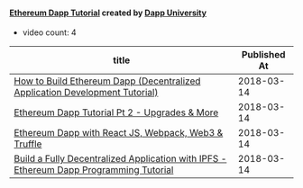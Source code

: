 

#### [Ethereum Dapp Tutorial](https://www.youtube.com/playlist?list=PLS5SEs8ZftgXXPYBH6rDk4TKnDOvinwJr) created by [Dapp University](https://www.youtube.com/channel/UCY0xL8V6NzzFcwzHCgB8orQ)

* video count: 4 

| title                                                                                                                                 | Published At |
| ------------------------------------------------------------------------------------------------------------------------------------- | ------------ |
| [How to Build Ethereum Dapp (Decentralized Application Development Tutorial)](https://www.youtube.com/watch?v=3681ZYbDSSk)            | 2018-03-14   |
| [Ethereum Dapp Tutorial Pt 2 - Upgrades & More](https://www.youtube.com/watch?v=T76VCUvJv-o)                                          | 2018-03-14   |
| [Ethereum Dapp with React JS, Webpack, Web3 & Truffle](https://www.youtube.com/watch?v=qlJ3cs7o2DE)                                   | 2018-03-14   |
| [Build a Fully Decentralized Application with IPFS - Ethereum Dapp Programming Tutorial](https://www.youtube.com/watch?v=ADoRVVOSpI8) | 2018-03-14   |